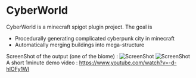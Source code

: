 # CyberWorld


CyberWorld is a minecraft spigot plugin project. The goal is 
  - Procedurally generating complicated cyberpunk city in minecraft 
  - Automatically merging buildings into mega-structure

ScreenShot of the output (one of the biome) : 
![ScreenShot](http://i.imgur.com/j9mkUau.png)
![ScreenShot](http://i.imgur.com/uu8iroR.png)
A short 1minute demo video : 
https://www.youtube.com/watch?v=-d-hIOFy1WI